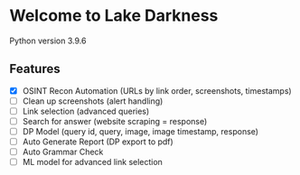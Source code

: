 # Welcome to Lake Darkness
Python version 3.9.6

## Features
- [x] OSINT Recon Automation (URLs by link order, screenshots, timestamps)
- [ ] Clean up screenshots (alert handling)
- [ ] Link selection (advanced queries)
- [ ] Search for answer (website scraping = response)
- [ ] DP Model (query id, query, image, image timestamp, response)
- [ ] Auto Generate Report (DP export to pdf)
- [ ] Auto Grammar Check
- [ ] ML model for advanced link selection